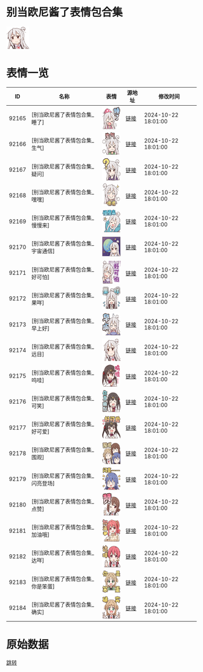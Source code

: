 # 别当欧尼酱了表情包合集

<img src="./cover.png" height="60" alt="cover" />

# 表情一览

|ID|名称|表情|源地址|修改时间|
|----|----|----|----|----|
|92165|[别当欧尼酱了表情包合集_睡了]|<img src="./pic/092165_%5B别当欧尼酱了表情包合集_睡了%5D.png" height="60" alt="睡了"/>|[链接](https://i0.hdslb.com/bfs/garb/329e3d93159b46eb9491ac6a234a7461c391ec24.png)|2024-10-22 18:01:00|
|92166|[别当欧尼酱了表情包合集_生气]|<img src="./pic/092166_%5B别当欧尼酱了表情包合集_生气%5D.png" height="60" alt="生气"/>|[链接](https://i0.hdslb.com/bfs/garb/e254f973bfb3096d5e4f998948f8b38501ce4e77.png)|2024-10-22 18:01:00|
|92167|[别当欧尼酱了表情包合集_疑问]|<img src="./pic/092167_%5B别当欧尼酱了表情包合集_疑问%5D.png" height="60" alt="疑问"/>|[链接](https://i0.hdslb.com/bfs/garb/b0e67384c208f7305aba8f4e071839afa229e06a.png)|2024-10-22 18:01:00|
|92168|[别当欧尼酱了表情包合集_嘿嘿]|<img src="./pic/092168_%5B别当欧尼酱了表情包合集_嘿嘿%5D.png" height="60" alt="嘿嘿"/>|[链接](https://i0.hdslb.com/bfs/garb/c0baaf9e3d9a96343615207363f21c58702de136.png)|2024-10-22 18:01:00|
|92169|[别当欧尼酱了表情包合集_慢慢来]|<img src="./pic/092169_%5B别当欧尼酱了表情包合集_慢慢来%5D.png" height="60" alt="慢慢来"/>|[链接](https://i0.hdslb.com/bfs/garb/36596efe8a1f0b9decb60cfcd714c07c9888e7d7.png)|2024-10-22 18:01:00|
|92170|[别当欧尼酱了表情包合集_宇宙通信]|<img src="./pic/092170_%5B别当欧尼酱了表情包合集_宇宙通信%5D.png" height="60" alt="宇宙通信"/>|[链接](https://i0.hdslb.com/bfs/garb/62ae52a051fb4f56bba74b54495317f8a1d1eed0.png)|2024-10-22 18:01:00|
|92171|[别当欧尼酱了表情包合集_好可怕]|<img src="./pic/092171_%5B别当欧尼酱了表情包合集_好可怕%5D.png" height="60" alt="好可怕"/>|[链接](https://i0.hdslb.com/bfs/garb/5b75094959c398533f53086d5b7bc9f7636e0da7.png)|2024-10-22 18:01:00|
|92172|[别当欧尼酱了表情包合集_果咩]|<img src="./pic/092172_%5B别当欧尼酱了表情包合集_果咩%5D.png" height="60" alt="果咩"/>|[链接](https://i0.hdslb.com/bfs/garb/90c4d16517ab630c4c6db5172bf89b0c8eebc98d.png)|2024-10-22 18:01:00|
|92173|[别当欧尼酱了表情包合集_早上好]|<img src="./pic/092173_%5B别当欧尼酱了表情包合集_早上好%5D.png" height="60" alt="早上好"/>|[链接](https://i0.hdslb.com/bfs/garb/895a7de28459df367757f1f109635eefa17440aa.png)|2024-10-22 18:01:00|
|92174|[别当欧尼酱了表情包合集_远目]|<img src="./pic/092174_%5B别当欧尼酱了表情包合集_远目%5D.png" height="60" alt="远目"/>|[链接](https://i0.hdslb.com/bfs/garb/126ae16648d5634fe0be1265478fd6722d848841.png)|2024-10-22 18:01:00|
|92175|[别当欧尼酱了表情包合集_呜哇]|<img src="./pic/092175_%5B别当欧尼酱了表情包合集_呜哇%5D.png" height="60" alt="呜哇"/>|[链接](https://i0.hdslb.com/bfs/garb/603883ef4e1c26702f531609e197e9ec7b8b7da1.png)|2024-10-22 18:01:00|
|92176|[别当欧尼酱了表情包合集_可笑]|<img src="./pic/092176_%5B别当欧尼酱了表情包合集_可笑%5D.png" height="60" alt="可笑"/>|[链接](https://i0.hdslb.com/bfs/garb/9b0d992bab3f9f8bba2a3163709a3f46da7cd7b3.png)|2024-10-22 18:01:00|
|92177|[别当欧尼酱了表情包合集_好可爱]|<img src="./pic/092177_%5B别当欧尼酱了表情包合集_好可爱%5D.png" height="60" alt="好可爱"/>|[链接](https://i0.hdslb.com/bfs/garb/baf6b75cf50713d5b91554003377b65faf0375ca.png)|2024-10-22 18:01:00|
|92178|[别当欧尼酱了表情包合集_围观]|<img src="./pic/092178_%5B别当欧尼酱了表情包合集_围观%5D.png" height="60" alt="围观"/>|[链接](https://i0.hdslb.com/bfs/garb/3cefbd8b5104258548e5d81807e24c806aaa33fc.png)|2024-10-22 18:01:00|
|92179|[别当欧尼酱了表情包合集_闪亮登场]|<img src="./pic/092179_%5B别当欧尼酱了表情包合集_闪亮登场%5D.png" height="60" alt="闪亮登场"/>|[链接](https://i0.hdslb.com/bfs/garb/208daee4297344c54cfcc2423ccb76270db88fd9.png)|2024-10-22 18:01:00|
|92180|[别当欧尼酱了表情包合集_点赞]|<img src="./pic/092180_%5B别当欧尼酱了表情包合集_点赞%5D.png" height="60" alt="点赞"/>|[链接](https://i0.hdslb.com/bfs/garb/facb3ee1077f3208837abdce8ca2c0c14eebceba.png)|2024-10-22 18:01:00|
|92181|[别当欧尼酱了表情包合集_加油哦]|<img src="./pic/092181_%5B别当欧尼酱了表情包合集_加油哦%5D.png" height="60" alt="加油哦"/>|[链接](https://i0.hdslb.com/bfs/garb/2b0cdf76580ef92801d31a8c36e30341ec5b5aa8.png)|2024-10-22 18:01:00|
|92182|[别当欧尼酱了表情包合集_达咩]|<img src="./pic/092182_%5B别当欧尼酱了表情包合集_达咩%5D.png" height="60" alt="达咩"/>|[链接](https://i0.hdslb.com/bfs/garb/740ddb4d30220ddecff5adc989503e5ef6263899.png)|2024-10-22 18:01:00|
|92183|[别当欧尼酱了表情包合集_你是笨蛋]|<img src="./pic/092183_%5B别当欧尼酱了表情包合集_你是笨蛋%5D.png" height="60" alt="你是笨蛋"/>|[链接](https://i0.hdslb.com/bfs/garb/2ccb029f482388a132d7c0f19a632aafe19f07fb.png)|2024-10-22 18:01:00|
|92184|[别当欧尼酱了表情包合集_确实]|<img src="./pic/092184_%5B别当欧尼酱了表情包合集_确实%5D.png" height="60" alt="确实"/>|[链接](https://i0.hdslb.com/bfs/garb/2134d56f664091bb7c32f7bfaa3c8ba1e35257e6.png)|2024-10-22 18:01:00|

# 原始数据

[跳转](./raw.json)

